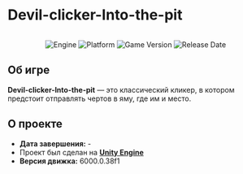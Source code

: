 # Devil-clicker-Into-the-pit

<p align="center">
   <img src="">
</p>

<p align="center">
   <img src="https://img.shields.io/badge/Engine-Unity%206000.0.38f1-blueviolet?style=&logo=unity" alt="Engine">
   <img src="https://img.shields.io/badge/Platform-Windows, Linux, MacOs, WebGl %20-brightgreen?style=&logo=android" alt="Platform">
   <img src="https://img.shields.io/badge/Version-1.0.1-blue" alt="Game Version">
   <img src="https://img.shields.io/badge/Release Date-28.02.2025-red" alt="Release Date">
</p>

## Об игре

**Devil-clicker-Into-the-pit** — это классический кликер, в котором предстоит отправлять чертов в яму, где им и место.

## О проекте

* **Дата завершения:** -
* Проект был сделан на **[Unity Engine](https://unity.com/)**
* **Версия движка:** 6000.0.38f1
